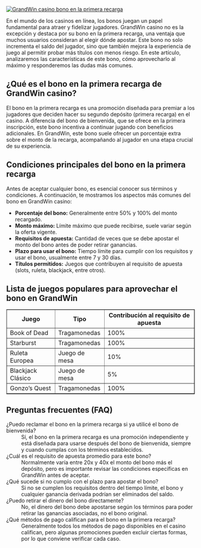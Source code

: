 [![GrandWin casino bono en la primera recarga](https://123-caf.pages.dev/gitsignup.png)](https://vrmoo.ru/Bt82HjjY)

<div>   <p>En el mundo de los casinos en línea, los bonos juegan un papel fundamental para atraer y fidelizar jugadores. GrandWin casino no es la excepción y destaca por su bono en la primera recarga, una ventaja que muchos usuarios consideran al elegir dónde apostar. Este bono no solo incrementa el saldo del jugador, sino que también mejora la experiencia de juego al permitir probar más títulos con menos riesgo. En este artículo, analizaremos las características de este bono, cómo aprovecharlo al máximo y responderemos las dudas más comunes.</p>    <h2>¿Qué es el bono en la primera recarga de GrandWin casino?</h2>   <p>El bono en la primera recarga es una promoción diseñada para premiar a los jugadores que deciden hacer su segundo depósito (primera recarga) en el casino. A diferencia del bono de bienvenida, que se ofrece en la primera inscripción, este bono incentiva a continuar jugando con beneficios adicionales. En GrandWin, este bono suele ofrecer un porcentaje extra sobre el monto de la recarga, acompañando al jugador en una etapa crucial de su experiencia.</p>    <h2>Condiciones principales del bono en la primera recarga</h2>   <p>Antes de aceptar cualquier bono, es esencial conocer sus términos y condiciones. A continuación, te mostramos los aspectos más comunes del bono en GrandWin casino:</p>   <ul>     <li><strong>Porcentaje del bono:</strong> Generalmente entre 50% y 100% del monto recargado.</li>     <li><strong>Monto máximo:</strong> Límite máximo que puede recibirse, suele variar según la oferta vigente.</li>     <li><strong>Requisitos de apuesta:</strong> Cantidad de veces que se debe apostar el monto del bono antes de poder retirar ganancias.</li>     <li><strong>Plazo para usar el bono:</strong> Tiempo límite para cumplir con los requisitos y usar el bono, usualmente entre 7 y 30 días.</li>     <li><strong>Títulos permitidos:</strong> Juegos que contribuyen al requisito de apuesta (slots, ruleta, blackjack, entre otros).</li>   </ul>    <h2>Lista de juegos populares para aprovechar el bono en GrandWin</h2>    <table border="1" cellpadding="8" cellspacing="0" style="border-collapse: collapse; width: 100%;">   <thead>   <tr>   <th>Juego</th>   <th>Tipo</th>   <th>Contribución al requisito de apuesta</th>   </tr>   </thead>   <tbody>   <tr>   <td>Book of Dead</td>   <td>Tragamonedas</td>   <td>100%</td>   </tr>   <tr>   <td>Starburst</td>   <td>Tragamonedas</td>   <td>100%</td>   </tr>   <tr>   <td>Ruleta Europea</td>   <td>Juego de mesa</td>   <td>10%</td>   </tr>   <tr>   <td>Blackjack Clásico</td>   <td>Juego de mesa</td>   <td>5%</td>   </tr>   <tr>   <td>Gonzo’s Quest</td>   <td>Tragamonedas</td>   <td>100%</td>   </tr>   </tbody>   </table>    <h2>Preguntas frecuentes (FAQ)</h2>   <dl>     <dt>¿Puedo reclamar el bono en la primera recarga si ya utilicé el bono de bienvenida?</dt>     <dd>Sí, el bono en la primera recarga es una promoción independiente y está diseñada para usarse después del bono de bienvenida, siempre y cuando cumplas con los términos establecidos.</dd>      <dt>¿Cuál es el requisito de apuesta promedio para este bono?</dt>     <dd>Normalmente varía entre 20x y 40x el monto del bono más el depósito, pero es importante revisar las condiciones específicas en GrandWin antes de aceptar.</dd>      <dt>¿Qué sucede si no cumplo con el plazo para apostar el bono?</dt>     <dd>Si no se cumplen los requisitos dentro del tiempo límite, el bono y cualquier ganancia derivada podrían ser eliminados del saldo.</dd>      <dt>¿Puedo retirar el dinero del bono directamente?</dt>     <dd>No, el dinero del bono debe apostarse según los términos para poder retirar las ganancias asociadas, no el bono original.</dd>      <dt>¿Qué métodos de pago califican para el bono en la primera recarga?</dt>     <dd>Generalmente todos los métodos de pago disponibles en el casino califican, pero algunas promociones pueden excluir ciertas formas, por lo que conviene verificar cada caso.</dd>   </dl>   </div>